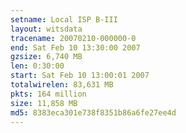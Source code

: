```yaml
---
setname: Local ISP B-III
layout: witsdata
tracename: 20070210-000000-0
end: Sat Feb 10 13:30:00 2007
gzsize: 6,740 MB
len: 0:30:00
start: Sat Feb 10 13:00:01 2007
totalwirelen: 83,631 MB
pkts: 164 million
size: 11,858 MB
md5: 8383eca301e738f8351b86a6fe27ee4d
---
```

